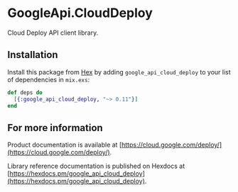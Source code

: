 # GoogleApi.CloudDeploy

Cloud Deploy API client library.



## Installation

Install this package from [Hex](https://hex.pm) by adding
`google_api_cloud_deploy` to your list of dependencies in `mix.exs`:

```elixir
def deps do
  [{:google_api_cloud_deploy, "~> 0.11"}]
end
```

## For more information

Product documentation is available at [https://cloud.google.com/deploy/](https://cloud.google.com/deploy/).

Library reference documentation is published on Hexdocs at
[https://hexdocs.pm/google_api_cloud_deploy](https://hexdocs.pm/google_api_cloud_deploy).
